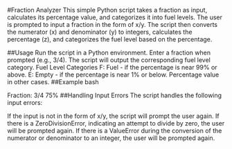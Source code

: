 
#Fraction Analyzer
This simple Python script takes a fraction as input, calculates its percentage value, and categorizes it into fuel levels. The user is prompted to input a fraction in the form of x/y. The script then converts the numerator (x) and denominator (y) to integers, calculates the percentage (z), and categorizes the fuel level based on the percentage.

##Usage
Run the script in a Python environment.
Enter a fraction when prompted (e.g., 3/4).
The script will output the corresponding fuel level category.
Fuel Level Categories
F: Fuel - if the percentage is near 99% or above.
E: Empty - if the percentage is near 1% or below.
Percentage value in other cases.
##Example
bash

Fraction: 3/4
75%
##Handling Input Errors
The script handles the following input errors:

If the input is not in the form of x/y, the script will prompt the user again.
If there is a ZeroDivisionError, indicating an attempt to divide by zero, the user will be prompted again.
If there is a ValueError during the conversion of the numerator or denominator to an integer, the user will be prompted again.
